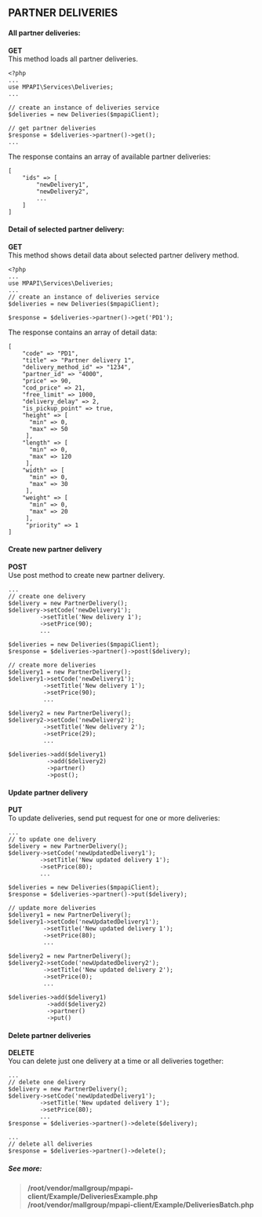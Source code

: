 ## PARTNER DELIVERIES


#### All partner deliveries:
**GET**  
This method loads all partner deliveries.
```
<?php 
...
use MPAPI\Services\Deliveries;
... 

// create an instance of deliveries service  
$deliveries = new Deliveries($mpapiClient);  

// get partner deliveries  
$response = $deliveries->partner()->get();  
...  
```
The response contains an array of available partner deliveries:  
```
[
	"ids" => [
	    "newDelivery1",
	    "newDelivery2",
	    ...
	]
]
```

#### Detail of selected partner delivery:
**GET**  
This method shows detail data about selected partner delivery method.
```
<?php 
...
use MPAPI\Services\Deliveries;
...
// create an instance of deliveries service  
$deliveries = new Deliveries($mpapiClient);  

$response = $deliveries->partner()->get('PD1');  
```
The response contains an array of detail data:  
```
[
    "code" => "PD1",
    "title" => "Partner delivery 1",
    "delivery_method_id" => "1234",
    "partner_id" => "4000",
    "price" => 90,
    "cod_price" => 21,
    "free_limit" => 1000,
    "delivery_delay" => 2,
    "is_pickup_point" => true,
    "height" => [
      "min" => 0,
      "max" => 50
     ],
    "length" => [
      "min" => 0,
      "max" => 120
     ],
    "width" => [
      "min" => 0,
      "max" => 30
     ],
    "weight" => [
      "min" => 0,
      "max" => 20
     ],
     "priority" => 1
]
```

#### Create new partner delivery
**POST**  
Use post method to create new partner delivery.
```
...
// create one delivery
$delivery = new PartnerDelivery();
$delivery->setCode('newDelivery1');
         ->setTitle('New delivery 1');
         ->setPrice(90);
         ...

$deliveries = new Deliveries($mpapiClient);  
$response = $deliveries->partner()->post($delivery);
```

```
// create more deliveries
$delivery1 = new PartnerDelivery();
$delivery1->setCode('newDelivery1');
          ->setTitle('New delivery 1');
          ->setPrice(90);
          ...

$delivery2 = new PartnerDelivery();
$delivery2->setCode('newDelivery2');
          ->setTitle('New delivery 2');
          ->setPrice(29);
          ...

$deliveries->add($delivery1)
           ->add($delivery2)
           ->partner()
           ->post();
```

#### Update partner delivery
**PUT**  
To update deliveries, send put request for one or more deliveries: 
```
...
// to update one delivery
$delivery = new PartnerDelivery();
$delivery->setCode('newUpdatedDelivery1');
         ->setTitle('New updated delivery 1');
         ->setPrice(80);
         ...

$deliveries = new Deliveries($mpapiClient);  
$response = $deliveries->partner()->put($delivery);
```

```
// update more deliveries
$delivery1 = new PartnerDelivery();
$delivery1->setCode('newUpdatedDelivery1');
          ->setTitle('New updated delivery 1');
          ->setPrice(80);
          ...

$delivery2 = new PartnerDelivery();
$delivery2->setCode('newUpdatedDelivery2');
          ->setTitle('New updated delivery 2');
          ->setPrice(0);
          ...

$deliveries->add($delivery1)
           ->add($delivery2)
           ->partner()
           ->put()
```

#### Delete partner deliveries
**DELETE**  
You can delete just one delivery at a time or all deliveries together:
```
...
// delete one delivery
$delivery = new PartnerDelivery();
$delivery->setCode('newUpdatedDelivery1');
         ->setTitle('New updated delivery 1');
         ->setPrice(80);
         ...
$response = $deliveries->partner()->delete($delivery);

...
// delete all deliveries
$response = $deliveries->partner()->delete();
```


##### See more:
> **/root/vendor/mallgroup/mpapi-client/Example/DeliveriesExample.php**
> **/root/vendor/mallgroup/mpapi-client/Example/DeliveriesBatch.php**
